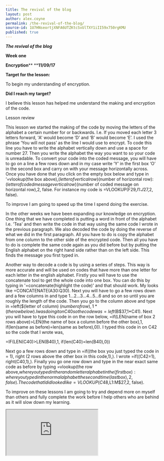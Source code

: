 ```yaml
---
title: The revival of the blog
layout: post
author: alex.coyne
permalink: /the-revival-of-the-blog/
source-id: 1U7HNseortjXNFA6UTZKtcSvUlTXY1iII59x750rgKMU
published: true
---
```

**_The revival of the blog_**

**Week one**

**Encryption****                    ****11/09/17**

**Target for the lesson:**

To begin my understanding of encryption.

**Did I reach my target?**

I believe this lesson has helped me understand the making and encryption of the code.  

Lesson review

This lesson we started the making of the code by moving the letters of the alphabet a certain number for or backwards. I.e. If you moved each letter 3 letters forward, 'A' would become ‘D’ and ‘B’ would become ‘E’. I used the phrase ‘You will not pass’ as the line I would use to encrypt. To code this line you have to write the alphabet vertically down and use a space for number 27. Then you write the alphabet the way you want to so your code is unreadable. To convert your code into the coded message, you will have to go on a line a few rows down and in my case write ‘Y’ in the first box ‘O’ in the second box and carry on with your message horizontally across. Once you have done that you click on the empty box below and type in ‘=vlookup(the box above),$(letter of vertical row)$(number of horizontal row):$(letter of coded message vertical row)$(number of coded message on horizontal row),2, false. For instance my code is =VLOOKUP(F29,$I$1:$J$27,2, false).

To improve I am going to speed up the time I spend doing the exercise.

In the other weeks we have been expanding our knowledge on encryption. One thing that we have completed is putting a word in front of the alphabet I.e. 'Tea' and then write the code in that way using the same code I wrote in the previous paragraph. We also decoded the code by doing the reverse of what we did in the first paragraph. All you have to do is copy the alphabet from one column to the other side of the encrypted code. Then all you have to do is complete the same code again as you did before but by putting the English alphabet on the right hand side rather than on the left side. This finds the message you first typed in. 

Another way to decode a code is by using a series of steps. This way is more accurate and will be used on codes that have more than one letter for each letter in the english alphabet. Firstly you will have to use the concatenate tool to get the whole code into one box. You can do this by typing in '=concatenate(highlight the code)' and that should work. My looks like =CONCATENATE(A30:Q30). Next you will have to go a few rows down and a few columns in and type 1...2...3...4...5...6 and so on so until you are roughly the length of the code. Then you go to the column above and type in =left($(letter of column) $(number of row),1*(the row below). I was doing it on C40 so the code was =left($B$37,1*C41). Next you will have to type this code in on the row below, =if(LEN(name of box 2 rows above)>LEN(the name of box a column before the other box),1, if(len(same as before)=len(same as before),0)). I typed this code in on C42 so the code that I wrote was,

=IF(LEN(C40)>LEN(B40),1, if(len(C40)=len(B40),0))

 

Next go a few rows down and type in =if((the box you just typed the code in = 1), right (2 rows above the other box in this code,1),). I wrote =if((C42=1), right(C40,1),). Finally you go one row down and type in the near exact same code as before by typing =vlookup(the row above,$where you typed in the random letter alphabet in the (first box):where you typed in the normal alphabet the second time (last box),2, false). The code that I did looked like =VLOOKUP(C48,$L$1:$M$27,2, false).

To improve on these lessons I am going to try and depend more on myself than others and fully complete the work before I help others who are behind as it will slow down my learning.

<iframe src="https://docs.google.com/spreadsheets/d/e/2PACX-1vT8QZJo0LXOuphHRR8Y0G_c_03AQpyw5vr7_oXYgQ2RrN82GMxg9rR7M2rkHL1emPJOaTWqrZ52NHd_/pubhtml?widget=true&amp;headers=false"></iframe>
